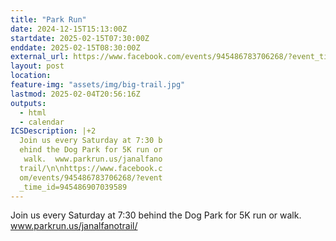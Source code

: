 ```yaml
---
title: "Park Run"
date: 2024-12-15T15:13:00Z
startdate: 2025-02-15T07:30:00Z
enddate: 2025-02-15T08:30:00Z
external_url: https://www.facebook.com/events/945486783706268/?event_time_id=945486907039589
layout: post
location: 
feature-img: "assets/img/big-trail.jpg"
lastmod: 2025-02-04T20:56:16Z
outputs:
  - html
  - calendar
ICSDescription: |+2
  Join us every Saturday at 7:30 b  ehind the Dog Park for 5K run or   walk.  www.parkrun.us/janalfano  trail/\n\nhttps://www.facebook.c  om/events/945486783706268/?event  _time_id=945486907039589
---
```


Join us every Saturday at 7&#58;30 behind the Dog Park for 5K run or walk.  www.parkrun.us/janalfanotrail/<br>
  <br>
  

